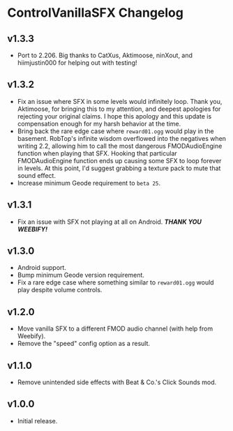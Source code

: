 # ControlVanillaSFX Changelog
## v1.3.3
- Port to 2.206. Big thanks to CatXus, Aktimoose, ninXout, and hiimjustin000 for helping out with testing!
## v1.3.2
- Fix an issue where SFX in some levels would infinitely loop. Thank you, Aktimoose, for bringing this to my attention, and deepest apologies for rejecting your original claims. I hope this apology and this update is compensation enough for my harsh behavior at the time.
- Bring back the rare edge case where `reward01.ogg` would play in the basement. RobTop's infinite wisdom overflowed into the negatives when writing 2.2, allowing him to call the most dangerous FMODAudioEngine function when playing that SFX. Hooking that particular FMODAudioEngine function ends up causing some SFX to loop forever in levels. At this point, I'd suggest grabbing a texture pack to mute that sound effect.
- Increase minimum Geode requirement to `beta 25`.
## v1.3.1
- Fix an issue with SFX not playing at all on Android. ***THANK YOU WEEBIFY!***
## v1.3.0
- Android support.
- Bump minimum Geode version requirement.
- Fix a rare edge case where something similar to `reward01.ogg` would play despite volume controls.
## v1.2.0
- Move vanilla SFX to a different FMOD audio channel (with help from Weebify).
- Remove the "speed" config option as a result.
## v1.1.0
- Remove unintended side effects with Beat & Co.'s Click Sounds mod.
## v1.0.0
- Initial release.
